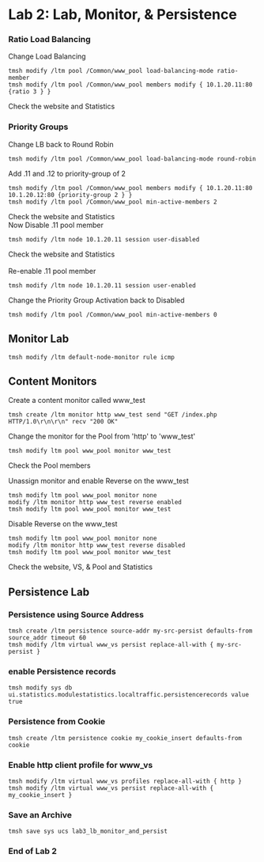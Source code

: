 # Lab 2: Lab, Monitor, & Persistence 
### Ratio Load Balancing
Change Load Balancing
```
tmsh modify /ltm pool /Common/www_pool load-balancing-mode ratio-member
tmsh modify /ltm pool /Common/www_pool members modify { 10.1.20.11:80 {ratio 3 } }
```
Check the website and Statistics

### Priority Groups
Change LB back to Round Robin
```
tmsh modify /ltm pool /Common/www_pool load-balancing-mode round-robin
```
Add .11 and .12 to priority-group of 2
```
tmsh modify /ltm pool /Common/www_pool members modify { 10.1.20.11:80 10.1.20.12:80 {priority-group 2 } }
tmsh modify /ltm pool /Common/www_pool min-active-members 2
```
Check the website and Statistics
<br>Now Disable .11 pool member
```
tmsh modify /ltm node 10.1.20.11 session user-disabled
```
Check the website and Statistics
<br>
<br>Re-enable .11 pool member
```
tmsh modify /ltm node 10.1.20.11 session user-enabled
```
Change the Priority Group Activation back to Disabled
```
tmsh modify /ltm pool /Common/www_pool min-active-members 0
```

## Monitor Lab
```
tmsh modify /ltm default-node-monitor rule icmp
```

## Content Monitors
Create a content monitor called www_test
```
tmsh create /ltm monitor http www_test send "GET /index.php HTTP/1.0\r\n\r\n" recv "200 OK" 
```
Change the monitor for the Pool from 'http' to 'www_test'
```
tmsh modify ltm pool www_pool monitor www_test
```

Check the Pool members

Unassign monitor and enable Reverse on the www_test
```
tmsh modify ltm pool www_pool monitor none 
modify /ltm monitor http www_test reverse enabled 
tmsh modify ltm pool www_pool monitor www_test
```

Disable Reverse on the www_test
```
tmsh modify ltm pool www_pool monitor none 
modify /ltm monitor http www_test reverse disabled 
tmsh modify ltm pool www_pool monitor www_test
```
Check the website, VS, & Pool and Statistics

## Persistence Lab
### Persistence using Source Address
```
tmsh create /ltm persistence source-addr my-src-persist defaults-from source_addr timeout 60
tmsh modify /ltm virtual www_vs persist replace-all-with { my-src-persist }
```

### enable Persistence records
```
tmsh modify sys db ui.statistics.modulestatistics.localtraffic.persistencerecords value true
```


### Persistence from Cookie
```
tmsh create /ltm persistence cookie my_cookie_insert defaults-from cookie 
```

### Enable http client profile for www_vs
```
tmsh modify /ltm virtual www_vs profiles replace-all-with { http } 
tmsh modify /ltm virtual www_vs persist replace-all-with { my_cookie_insert }
```

### Save an Archive
```
tmsh save sys ucs lab3_lb_monitor_and_persist
```

### End of Lab 2
